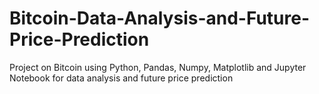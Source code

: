 # Bitcoin-Data-Analysis-and-Future-Price-Prediction
Project on Bitcoin using Python, Pandas, Numpy, Matplotlib and Jupyter Notebook for data analysis and future price prediction
